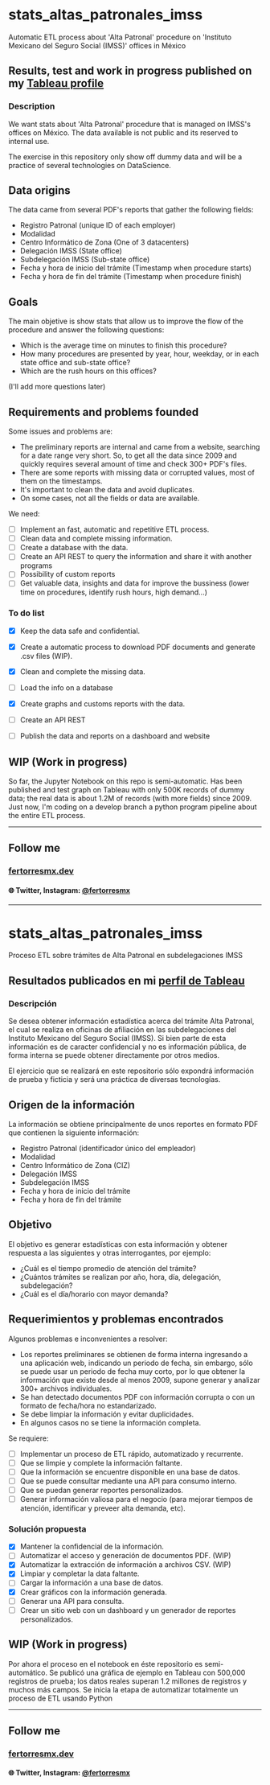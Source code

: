 # stats_altas_patronales_imss

Automatic ETL process about 'Alta Patronal' procedure on 'Instituto Mexicano del Seguro Social (IMSS)' offices in México

## Results, test and work in progress published on my [Tableau profile](https://public.tableau.com/profile/fertorresmx)

### Description

We want stats about 'Alta Patronal' procedure that is managed on IMSS's offices on México. The data available is not public and its reserved to internal use.

The exercise in this repository only show off dummy data and will be a practice of several technologies on DataScience.

## Data origins

The data came from several PDF's reports that gather the following fields:

- Registro Patronal (unique ID of each employer)
- Modalidad
- Centro Informático de Zona (One of 3 datacenters)
- Delegación IMSS (State office)
- Subdelegación IMSS (Sub-state office)
- Fecha y hora de inicio del trámite (Timestamp when procedure starts)
- Fecha y hora de fin del trámite (Timestamp when procedure finish)

## Goals

The main objetive is show stats that allow us to improve the flow of the procedure and answer the following questions:

- Which is the average time on minutes to finish this procedure?
- How many procedures are presented by year, hour, weekday, or in each state office and sub-state office?
- Which are the rush hours on this offices?

(I'll add more questions later)

## Requirements and problems founded

Some issues and problems are:

- The preliminary reports are internal and came from a website, searching for a date range very short. So, to get all the data since 2009 and quickly requires several amount of time and check 300+ PDF's files.
- There are some reports with missing data or corrupted values, most of them on the timestamps.
- It's important to clean the data and avoid duplicates.
- On some cases, not all the fields or data are available.

We need:


- [ ] Implement an fast, automatic and repetitive ETL process.
- [ ] Clean data and complete missing information.
- [ ] Create a database with the data.
- [ ] Create an API REST to query the information and share it with another programs
- [ ] Possibility of custom reports
- [ ] Get valuable data, insights and data for improve the bussiness (lower time on procedures, identify rush hours, high demand...)

### To do list

- [x] Keep the data safe and confidential.
- [x] Create a automatic process to download PDF documents and generate .csv files (WIP).
- [x] Clean and complete the missing data.
- [ ] Load the info on a database
- [x] Create graphs and customs reports with the data.
- [ ] Create an API REST
- [ ] Publish the data and reports on a dashboard and website


## WIP (Work in progress)

So far, the Jupyter Notebook on this repo is semi-automatic. Has been published and test graph on Tableau with only 500K records of dummy data; the real data is about 1.2M of records (with more fields) since 2009. 
Just now, I'm coding on a develop branch a python program pipeline about the entire ETL process.

---

## Follow me

### [fertorresmx.dev](https://www.fertorresmx.dev/)

#### :globe_with_meridians: Twitter, Instagram: [@fertorresmx](http://www.twitter/fertorresmx)



---

# stats_altas_patronales_imss

Proceso ETL sobre trámites de Alta Patronal en subdelegaciones IMSS
## Resultados publicados en mi [perfil de Tableau](https://public.tableau.com/profile/fertorresmx)

### Descripción

Se desea obtener información estadística acerca del trámite Alta Patronal, el cual se realiza en oficinas de afiliación en las subdelegaciones del Instituto Mexicano del Seguro Social (IMSS). Si bien parte de esta información es de caracter confidencial y no es información pública, de forma interna se puede obtener directamente por otros medios. 

El ejercicio que se realizará en este repositorio sólo expondrá información de prueba y ficticia y será una práctica de diversas tecnologías.

## Origen de la información
La información se obtiene principalmente de unos reportes en formato PDF que contienen la siguiente información:

- Registro Patronal (identificador único del empleador)
- Modalidad
- Centro Informático de Zona (CIZ)
- Delegación IMSS
- Subdelegación IMSS
- Fecha y hora de inicio del trámite
- Fecha y hora de fin del trámite

## Objetivo

El objetivo es generar estadísticas con esta información y obtener respuesta a las siguientes y otras interrogantes, por ejemplo:

- ¿Cuál es el tiempo promedio de atención del trámite?
- ¿Cuántos trámites se realizan por año, hora, día, delegación, subdelegación?
- ¿Cuál es el día/horario con mayor demanda?

## Requerimientos y problemas encontrados

Algunos problemas e inconvenientes a resolver:

- Los reportes preliminares se obtienen de forma interna ingresando a una aplicación web, indicando un periodo de fecha, sin embargo, sólo se puede usar un periodo de fecha muy corto, por lo que obtener la información que existe desde al menos 2009,  supone generar y analizar 300+ archivos individuales.
- Se han detectado documentos PDF con información corrupta o con un formato de fecha/hora no estandarizado.
- Se debe limpiar la información y evitar duplicidades.
- En algunos casos no se tiene la información completa.

Se requiere:
- [ ] Implementar un proceso de ETL rápido, automatizado y recurrente.
- [ ] Que se limpie y complete la información faltante.
- [ ] Que la información se encuentre disponible en una base de datos.
- [ ] Que se puede consultar mediante una API para consumo interno.
- [ ] Que se puedan generar reportes personalizados.
- [ ] Generar información valiosa para el negocio (para mejorar tiempos de atención, identificar y preveer alta demanda, etc).

### Solución propuesta

- [x] Mantener la confidencial de la información.
- [ ] Automatizar el acceso y generación de documentos PDF. (WIP)
- [x] Automatizar la extracción de información a archivos CSV. (WIP)
- [x] Limpiar y completar la data faltante.
- [ ] Cargar la información a una base de datos.
- [x] Crear gráficos con la información generada.
- [ ] Generar una API para consulta.
- [ ] Crear un sitio web con un dashboard y un generador de reportes personalizados.

## WIP (Work in progress)

Por ahora el proceso en el notebook en éste repositorio es semi-automático. Se publicó una gráfica de ejemplo en Tableau con 500,000 registros de prueba; los datos reales superan 1.2 millones de registros y muchos más campos. Se inicia la etapa de automatizar totalmente un proceso de ETL usando Python

---

## Follow me

### [fertorresmx.dev](https://www.fertorresmx.dev/)

#### :globe_with_meridians: Twitter, Instagram: [@fertorresmx](http://www.twitter/fertorresmx)
